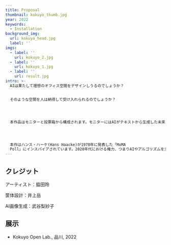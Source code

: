 ```yaml
---
title: Proposal
thumbnail: kokuyo_thumb.jpg
year: 2022
keywords:
  - Installation
background_img:
  url: kokuyo_head.jpg
  label: ''
imgs:
  - label: ''
    url: kokuyo_2.jpg
  - label: ''
    url: kokuyo_1.jpg
  - label: ''
    url: result.jpg
intro: >-
  AIは果たして理想のオフィス空間をデザインしうるのでしょうか？


  そのような空間を人は納得して受け入れられるのでしょうか？




  本作品はモニターと投票箱から構成されます。モニターにはAIがテキストから生成した未来のオフィスが表示されます。たとえば「2030年にコクヨが発表する最高のオフィス空間」「生き返ったコルビジェがデザインしたオフィス」などの言葉をキーとして人工知能が自動生成した空間デザインに対し、鑑賞者は投票という古典的かつ政治的な意思提示システムを用いて、1票をYESかNOに投じます。投票箱は透明な素材で作られており、人々がAIによるオフィスデザインを受け入れるのか否かがリアルタイムに可視化されます。




  本作はハンス・ハーケ(Hans Haacke)が1970年に発表した「MoMA
  Poll」にインスパイアされています。2020年代における権力、つまりAIやアルゴリズムを支持するかどうかを鑑賞者に問う「AIとの政治学」の最初の試みです。
---
```




## クレジット

アーティスト：脇田玲

筐体設計：井上岳

AI画像生成：武谷梨紗子

## 展示

- Kokuyo Open Lab., 品川, 2022
